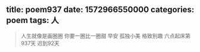 title: poem937
date: 1572966550000
categories: poem
tags: 人
---
> 人生就像是画圈圈
你要一圈比一圈甜
早安
孤独小美
格致别趣
六点起床第937天 迟到92天